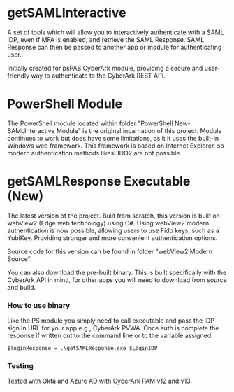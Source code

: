 # getSAMLInteractive

A set of tools which will allow you to interactively authenticate with a SAML IDP, even if MFA is enabled, and retrieve the SAML Response. SAML Response can then be passed to another app or module for authenticating user. 

Initially created for psPAS CyberArk module, providing a secure and user-friendly way to authenticate to the CyberArk REST API.

# PowerShell Module
The PowerShell module located within folder "PowerShell New-SAMLInteractive Module" is the original incarnation of this project. Module continues to work but does have some limitations, as it it uses the built-in Windows web framework. This framework is based on Internet Explorer, so modern authentication methods likesFIDO2 are not possible.

# getSAMLResponse Executable (New)
The latest version of the project. Built from scratch, this version is built on webView2 (Edge web technology) using C#. Using webView2 modern authentication is now possible, allowing users to use Fido keys, such as a YubiKey. Providing stronger and more convenient authentication options.

Source code for this version can be found in folder "webView2 Modern Source".

You can also download the pre-built binary. This is built specifically with the CyberArk API in mind, for other apps you will need to download from source and build.

### How to use binary ###
Like the PS module you simply need to call executable and pass the IDP sign in URL for your app e.g., CyberArk PVWA. 
Once auth is complete the response if written out to the command line or to the variable assigned.

```
$loginResponse = .\getSAMLResponse.exe $LoginIDP

```

### Testing ###
Tested with Okta and Azure AD with CyberArk PAM v12 and v13.
